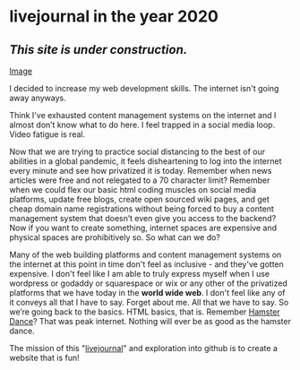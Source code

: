 # livejournal in the year 2020

## _This site is under construction._

[Image](https://www.instagram.com/p/B5mUqjmHtM3/)

I decided to increase my web development skills. The internet isn't going away anyways.

Think I've exhausted content management systems on the internet and I almost don’t know what to do here. I feel trapped in a social media loop. Video fatigue is real.


Now that we are trying to practice social distancing to the best of our abilities in a global pandemic, it feels disheartening to log into the internet every minute and see how privatized it is today. Remember when news articles were free and not relegated to a 70 character limit? Remember when we could flex our basic html coding muscles on social media platforms, update free blogs, create open sourced wiki pages, and get cheap domain name registrations without being forced to buy a content management system that doesn’t even give you access to the backend? Now if you want to create something, internet spaces are expensive and physical spaces are prohibitively so. So what can we do?

Many of the web building platforms and content management systems on the internet at this point in time don't feel as inclusive - and they've gotten expensive. I don't feel like I am able to truly express myself when I use wordpress or godaddy or squarespace or wix or any other of the privatized platforms that we have today in the <b>world wide web</b>. I don't feel like any of it conveys all that I have to say. Forget about me. All that we have to say. So we’re going back to the basics. <b6>HTML basics</b>, that is. Remember [Hamster Dance](https://www.youtube.com/watch?v=WEH2fk0ONag)? That was peak internet. Nothing will ever be as good as the hamster dance.

The mission of this "[livejournal](https://www.urbandictionary.com/define.php?term=Livejournal)" and exploration into github is to create a website that is fun!
